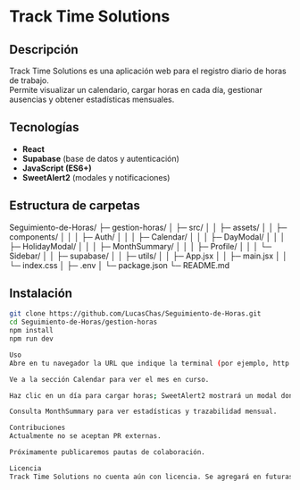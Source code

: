 # Track Time Solutions

## Descripción
Track Time Solutions es una aplicación web para el registro diario de horas de trabajo.  
Permite visualizar un calendario, cargar horas en cada día, gestionar ausencias y obtener estadísticas mensuales.

## Tecnologías
- **React**  
- **Supabase** (base de datos y autenticación)  
- **JavaScript (ES6+)**  
- **SweetAlert2** (modales y notificaciones)

## Estructura de carpetas

Seguimiento-de-Horas/
├─ gestion-horas/
│ ├─ src/
│ │ ├─ assets/
│ │ ├─ components/
│ │ │ ├─ Auth/
│ │ │ ├─ Calendar/
│ │ │ ├─ DayModal/
│ │ │ ├─ HolidayModal/
│ │ │ ├─ MonthSummary/
│ │ │ ├─ Profile/
│ │ │ └─ Sidebar/
│ │ ├─ supabase/
│ │ ├─ utils/
│ │ ├─ App.jsx
│ │ ├─ main.jsx
│ │ └─ index.css
│ ├─ .env
│ └─ package.json
└─ README.md

## Instalación

```bash
git clone https://github.com/LucasChas/Seguimiento-de-Horas.git
cd Seguimiento-de-Horas/gestion-horas
npm install
npm run dev

Uso
Abre en tu navegador la URL que indique la terminal (por ejemplo, http://localhost:5173).

Ve a la sección Calendar para ver el mes en curso.

Haz clic en un día para cargar horas; SweetAlert2 mostrará un modal donde ingresar tus datos.

Consulta MonthSummary para ver estadísticas y trazabilidad mensual.

Contribuciones
Actualmente no se aceptan PR externas.

Próximamente publicaremos pautas de colaboración.

Licencia
Track Time Solutions no cuenta aún con licencia. Se agregará en futuras versiones.

